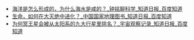 - [海洋是怎么形成的，为什么海水是咸的？_钟铭聊科学_知道日报_百度知道](https://zhidao.baidu.com/daily/view?id=201411)
- [生命，如何在大灭绝中进化？_中国国家地理图书_知道日报_百度知道](https://zhidao.baidu.com/daily/view?id=197323)
- [为何冥王星会被从太阳系的九大行星里除名？_宇宙观察记录_知道日报_百度知道](https://zhidao.baidu.com/daily/view?id=197344)
